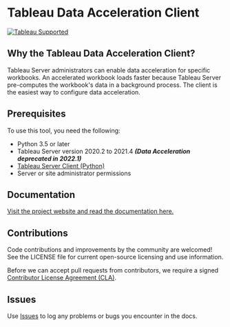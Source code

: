 # Tableau Data Acceleration Client

[![Tableau Supported](https://img.shields.io/badge/Support%20Level-Tableau%20Supported-53bd92.svg)](https://www.tableau.com/support-levels-it-and-developer-tools)

## Why the Tableau Data Acceleration Client?

Tableau Server administrators can enable data acceleration for specific workbooks. An accelerated workbook loads faster because Tableau Server pre-computes the workbook's data in a background process. The client is the easiest way to configure data acceleration.

## Prerequisites

To use this tool, you need the following:

* Python 3.5 or later
* Tableau Server version 2020.2 to 2021.4 ***(Data Acceleration deprecated in 2022.1)***
* [Tableau Server Client (Python)](https://tableau.github.io/server-client-python/)
* Server or site administrator permissions

## Documentation

[Visit the project website and read the documentation here.](https://tableau.github.io/tableau-data-acceleration-client/)

## Contributions

Code contributions and improvements by the community are welcomed!
See the LICENSE file for current open-source licensing and use information.

Before we can accept pull requests from contributors, we require a signed [Contributor License Agreement (CLA)](http://tableau.github.io/contributing.html).

## Issues

Use [Issues](https://github.com/tableau/tableau-data-acceleration-client/issues) to log any problems or bugs you encounter in the docs.
